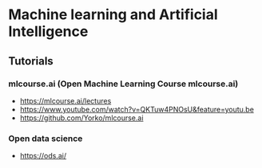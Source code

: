 # Machine learning and Artificial Intelligence

## Tutorials
### mlcourse.ai (Open Machine Learning Course mlcourse.ai)
* https://mlcourse.ai/lectures
* https://www.youtube.com/watch?v=QKTuw4PNOsU&feature=youtu.be
* https://github.com/Yorko/mlcourse.ai

### Open data science
* https://ods.ai/
